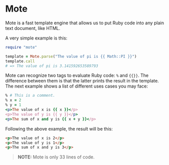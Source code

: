 Mote
====

Mote is a fast template engine that allows us to put Ruby code into any
plain text document, like HTML.

A very simple example is this:

```ruby
require "mote"

template = Mote.parse("The value of pi is {{ Math::PI }}")
template.call
# => The value of pi is 3.141592653589793
```

Mote can recognize two tags to evaluate Ruby code: `%` and `{{}}`. The
difference between them is that the latter prints the result in the
template. The next example shows a list of different uses cases you may
face:

```ruby
% # This is a comment.
% x = 2
% y = 1
<p>The value of x is {{ x }}</p>
<p>The value of y is {{ y }}</p>
<p>The sum of x and y is {{ x + y }}</p>
```

Following the above example, the result will be this:

```html
<p>The value of x is 2</p>
<p>The value of y is 1</p>
<p>The sum of x and y is 3</p>
```

> **NOTE:** Mote is only 33 lines of code.
